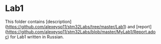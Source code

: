 # Lab1 

This folder contains [description] (https://github.com/alexeysp11/stm32Labs/tree/master/Lab1)
and [report] (https://github.com/alexeysp11/stm32Labs/blob/master/MyLab1/Report.adoc)
for Lab1 written in Russian. 